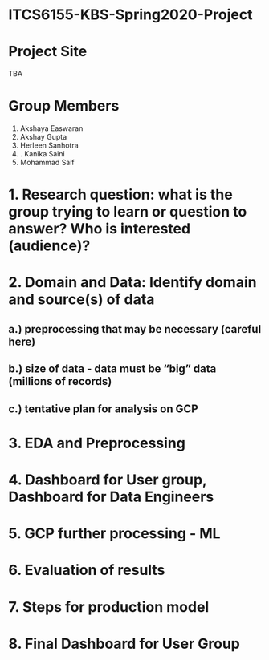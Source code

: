 # ITCS6155-KBS-Spring2020-Project

# Project Site
TBA

# Group Members
1. Akshaya Easwaran
2. Akshay Gupta
3. Herleen Sanhotra
4. . Kanika Saini
5. Mohammad Saif

# 1. Research question: what is the group trying to learn or question to answer? Who is interested (audience)?

# 2. Domain and Data: Identify domain and source(s) of data

## a.) preprocessing that may be necessary (careful here)

## b.) size of data - data must be “big” data (millions of records)

## c.) tentative plan for analysis on GCP

# 3. EDA and Preprocessing

# 4. Dashboard for User group, Dashboard for Data Engineers

# 5. GCP further processing - ML

# 6. Evaluation of results

# 7. Steps for production model

# 8. Final Dashboard for User Group
